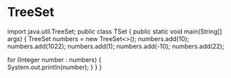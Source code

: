 # TreeSet
import java.util.TreeSet; 
public class TSet { public static void main(String[] args) { 
TreeSet<Integer> numbers = new TreeSet<>(); 
numbers.add(10); numbers.add(1022); 
numbers.add(1); numbers.add(-10);
numbers.add(22); 
        
for (Integer number : numbers) {            
System.out.println(number);
     }
  }
}
